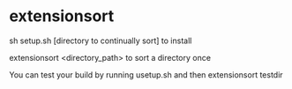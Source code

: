 # extensionsort

sh setup.sh [directory to continually sort] to install

extensionsort <directory_path> to sort a directory once

You can test your build by running usetup.sh and then extensionsort testdir
